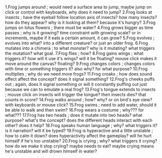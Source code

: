 1.Frog jumps around ; would need a surface area to jump, maybe jump on click or control with keyboards, why does it need to jump?
2.Frog looks at insects ; have the eyeball follow location axis of insects? how many insects? how do they appear? why is it looking at them? because it's hungry?
3.Frog jumps on lotus flowers ; there must be water? 
4.Frog grows bigger as time passes ; why is it growing? time constraint with growing scale? or in increments, maybe if it eats a certain amount, it can grow?
5.Frog evolves ; evolves into what? into a different creature? or just an older frog.
6.Frog mutates into a chimera ; to what monster? why is it mutating? what triggers the mutation? what goal.
7.Frog flies ; how?
8.Frog gains wings ; what triggers it? how will it use it's wings? will it be floating? mouse click makes it move around the canvas? floating?
9.Frog changes colors ; changes colors with time or something triggers it? also why? for what purpose?
10.Frog multiplies ; why do we need more frogs?
11.Frog croaks ; how does sound effect affect the concept? does it signal something?
12.Frog's cheeks puffs out ; again, does it signal something or will it constantly puffing out just because we can to emulate a real frog?
13.Frog's tongue extends to insects ; mouse click on insects will trigger the tongue? then insects dies? that counts in score?
14.Frog walks around ; how? why? or on bird's eye view? with keyboards or mouse click?
15.Frog swims ; need to add water, should it be able to walk and then swim? 
16.Frog wears a costume ; why??? for what???
17.Frog has two heads ; does it mutate into two heads? what purpose? what's the concept? does the different heads interact with each other? does it help?
18.Frog speaks human language ; why? what triggers it? is it narration? will it be typed?
19.Frog is hyperactive and a little unstable ; how to calm it down? does hyperactivity affect the gameplay? will he hurt himself if he's too unstable?
20.Frog is crying ; why? what triggers it crying? how do we make it stop crying? maybe needs to eat? maybe crying means he's unstable and will drown himself in water?